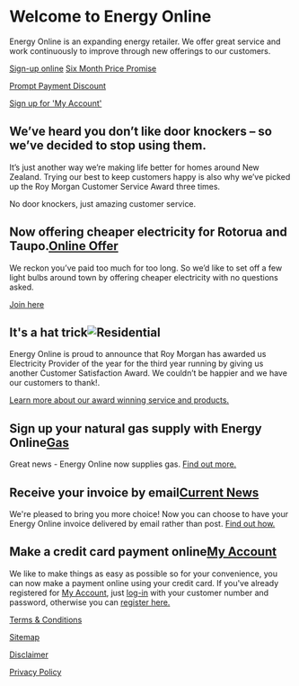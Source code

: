 # Welcome to Energy Online
Energy Online is an expanding energy retailer. We offer great service and work continuously to improve through new offerings to our customers.

[Sign-up online](https://join-us.energyonline.co.nz/web/eol/join )
[Six Month Price Promise](http://www.energyonline.co.nz/residential/six_month_price_promise )

[Prompt Payment Discount](http://www.energyonline.co.nz/residential/pricing_plans )

[Sign up for 'My Account'](https://www.energyonline.co.nz/my_account_-_login/controltype/1/m/403 )

 
## We’ve heard you don’t like door knockers – so we’ve decided to stop using them.
It’s just another way we’re making life better for homes around New Zealand. Trying our best to keep customers happy is also why we’ve picked up the Roy Morgan Customer Service Award three times.

No door knockers, just amazing customer service.

## Now offering cheaper electricity for Rotorua and Taupo.[Online Offer](https://join-us.energyonline.co.nz/onlineoffer/)
We reckon you’ve paid too much for too long. So we’d like to set off a few light bulbs around town by offering cheaper electricity with no questions asked.

[Join here](https://join-us.energyonline.co.nz/onlineoffer/ )

## It's a hat trick![Residential](http://www.energyonline.co.nz/residential)
Energy Online is proud to announce that Roy Morgan has awarded us Electricity Provider of the year for the third year running by giving us another Customer Satisfaction Award. We couldn’t be happier and we have our customers to thank!.

[Learn more about our award winning service and products.](http://www.energyonline.co.nz/residential)

## Sign up your natural gas supply with Energy Online[Gas](http://www.energyonline.co.nz/residential/gas)
Great news - Energy Online now supplies gas. [Find out more.](http://www.energyonline.co.nz/residential/gas)

## Receive your invoice by email[Current News](http://www.energyonline.co.nz/home/news/news_2006/current_news/art_id/62)
We're pleased to bring you more choice!  Now you can choose to have your Energy Online invoice delivered by email rather than post. [Find out how.](http://www.energyonline.co.nz/home/news/news_2006/current_news/art_id/62)

## Make a credit card payment online[My Account](https://www.energyonline.co.nz/my_account_-_login)
We like to make things as easy as possible so for your convenience, you can now make a payment online using your credit card.  If you've already registered for [My Account](http://www.energyonline.co.nz/home/about_my_account), just [log-in](https://www.energyonline.co.nz/my_account_-_login) with your customer number and password, otherwise you can [register here.](https://www.energyonline.co.nz/my_account_-_login/controltype/1/m/403)

[Terms & Conditions](http://www.energyonline.co.nz/terms)

[Sitemap](http://www.energyonline.co.nz/home/site_map)

[Disclaimer](http://www.energyonline.co.nz/home/site_map/disclaimer)

[Privacy Policy](http://www.energyonline.co.nz/home/site_map/privacy_policy)
